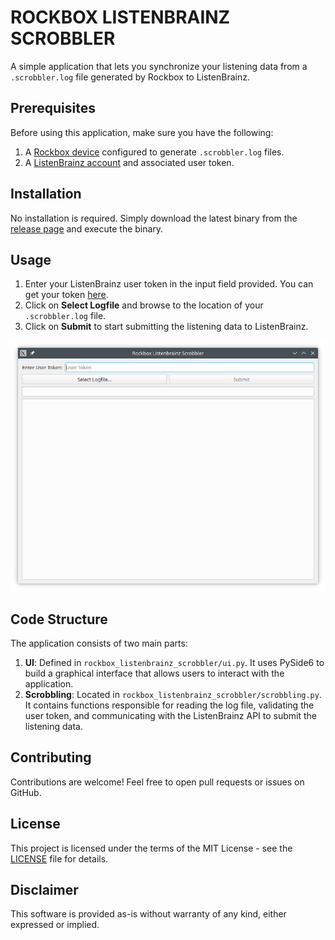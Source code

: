 # ROCKBOX LISTENBRAINZ SCROBBLER

A simple application that lets you synchronize your listening data from a `.scrobbler.log` file generated by Rockbox to ListenBrainz.

## Prerequisites

Before using this application, make sure you have the following:

1. A [Rockbox device](https://www.rockbox.org/) configured to generate `.scrobbler.log` files.
2. A [ListenBrainz account](https://listenbrainz.org/) and associated user token.

## Installation

No installation is required. Simply download the latest binary from the [release page](https://github.com/AnotherStranger/rockbox-scrobbler/releases) and execute the binary.

## Usage

1. Enter your ListenBrainz user token in the input field provided. You can get your token [here](https://listenbrainz.org/settings/).
2. Click on **Select Logfile** and browse to the location of your `.scrobbler.log` file.
3. Click on **Submit** to start submitting the listening data to ListenBrainz.

![Rockbox Listenbrainz Screenshot](./screenshot.png)

## Code Structure

The application consists of two main parts:

1. **UI**: Defined in `rockbox_listenbrainz_scrobbler/ui.py`. It uses PySide6 to build a graphical interface that allows users to interact with the application.
2. **Scrobbling**: Located in `rockbox_listenbrainz_scrobbler/scrobbling.py`. It contains functions responsible for reading the log file, validating the user token, and communicating with the ListenBrainz API to submit the listening data.

## Contributing

Contributions are welcome! Feel free to open pull requests or issues on GitHub.

## License

This project is licensed under the terms of the MIT License - see the [LICENSE](./LICENSE) file for details.

## Disclaimer

This software is provided as-is without warranty of any kind, either expressed or implied.
